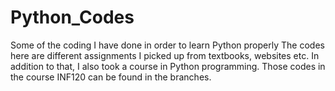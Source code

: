 # Python_Codes
Some of the coding I have done in order to learn Python properly
The codes here are different assignments I picked up from textbooks, websites etc. In addition to that, I also took a course in Python programming. Those codes in the course INF120 can be found in the branches. 
